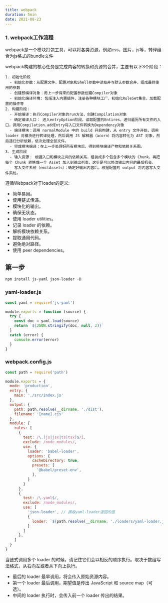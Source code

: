 ```yaml
---
title: webpack
duration: 5min
date: 2021-08-23
---
```


### 1. webpack工作流程

  webpack是一个模块打包工具，可以将各类资源，例如css，图片，js等，转译组合为js格式的bundle文件

  webpack构建的核心任务是完成内容的转换和资源的合并，主要有以下3个阶段：

    1. 初始化阶段
      - 初始化参数：从配置文件，配置对象和Shell参数中读取并与默认参数合并，组成最终使用的参数
      - 创建预编译对象：用上一步得来的配置参数创建Compiler对象
      - 初始化编译环境: 包括注入内置插件，注册各种模块工厂，初始化RuleSet集合，加载配置的插件等
    2. 构建阶段：
      - 开始编译：执行Compiler对象的run方法，创建Compilation对象
      - 确定编译入口： 进入entryOption阶段，读取配置的Entires，递归遍历所有文件的入口，调用Compilation.addEntry将入口文件转换为Dependency对象
      - 编译模块：调用 normalModule 中的 build 开启构建，从 entry 文件开始，调用 loader 对模块进行转译处理，然后调用 JS 解释器（acorn）将内容转化为 AST 对象，然后递归分析依赖，依次处理全部文件。
      - 完成模块编译：在上一步处理好所有模块后，得到模块编译产物和依赖关系图。
    3. 生成阶段
      - 输入资源： 根据入口和模块之间的依赖关系，组装成多个包含多个模块的 Chunk，再把每个 Chunk 转换成一个 Asset 加入到输出列表，这步是可以修改输出内容的最后机会。
      - 写入文件系统（emitAssets）：确定好输出内容后，根据配置的 output 将内容写入文件系统。

遵循Webpack对于loader的定义:
- 简单易用。
- 使用链式传递。
- 模块化的输出。
- 确保无状态。
- 使用 loader utilities。
- 记录 loader 的依赖。
- 解析模块依赖关系。
- 提取通用代码。
- 避免绝对路径。
- 使用 peer dependencies。

## 第一步
```js
npm install js-yaml json-loader -D
```

### yaml-loader.js
```js 
const yaml = require('js-yaml')

module.exports = function (source) {
  try {
    const doc = yaml.load(source)
    return `${JSON.stringify(doc, null, 2)}`
  }
  catch (error) {
    console.error(error)
  }
}
```

### webpack.config.js

```js
const path = require('path')

module.exports = {
  mode: 'production',
  entry: {
    main: './src/index.js'
  },
  output: {
    path: path.resolve(__dirname, './dist'),
    filename: '[name].cjs'
  },
  module: {
    rules: [
      {
        test: /\.(js|jsx|ts|tsx)$/i,
        exclude: /node_modules/,
        use: {
          loader: 'babel-loader',
          options: {
            cacheDirectory: true,
            presets: [
              '@babel/preset-env',
            ],
          }
        }
      },
      {
        test: /\.yaml$/,
        exclude: /node_modules/,
        use: [
          'json-loader', // 接收yaml-loader返回的值
          {
            loader: `${path.resolve(__dirname, './loaders/yaml-loader.js')}` // 最先调用
          }
        ]
      },
    ]
  }
}

```
当链式调用多个 loader 的时候，请记住它们会以相反的顺序执行。取决于数组写法格式，从右向左或者从下向上执行。

- 最后的 loader 最早调用，将会传入原始资源内容。
- 第一个 loader 最后调用，期望值是传出 JavaScript 和 source map（可选）。
- 中间的 loader 执行时，会传入前一个 loader 传出的结果。
